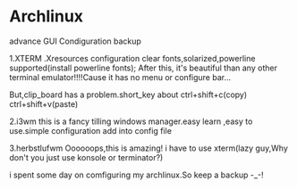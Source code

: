 # Archlinux
advance GUI Condiguration backup

1.XTERM
  .Xresources configuration  clear fonts,solarized,powerline supported(install powerline fonts);
  After this, it's beautiful than any other terminal emulator!!!!Cause it has no menu or configure bar...
  
  But,clip_board has a problem.short_key about ctrl+shift+c(copy)  ctrl+shift+v(paste)
  
  
2.i3wm
  this is a fancy tilling windows manager.easy learn ,easy to use.simple configuration add into config file
  
3.herbstlufwm
  Oooooops,this is amazing! i have to use xterm(lazy guy,Why don't you just use konsole or terminator?) 


i spent some day on comfiguring my archlinux.So keep a backup   -_-!
